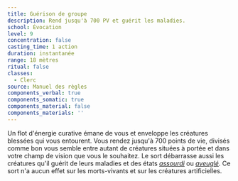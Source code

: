 ```yaml
---
title: Guérison de groupe
description: Rend jusqu'à 700 PV et guérit les maladies.
school: Évocation
level: 9
concentration: false
casting_time: 1 action
duration: instantanée
range: 18 mètres
ritual: false
classes:
  - Clerc
source: Manuel des règles
components_verbal: true
components_somatic: true
components_material: false
components_materials: ''
---
```

Un flot d'énergie curative émane de vous et enveloppe les créatures blessées qui vous entourent. Vous rendez jusqu'à 700 points de vie, divisés comme bon vous semble entre autant de créatures situées à portée et dans votre champ de vision que vous le souhaitez. Le sort débarrasse aussi les créatures qu'il guérit de leurs maladies et des états [_assourdi_](/gerer-la-sante-du-personnage/#assourdi) ou [_aveuglé_](/gerer-la-sante-du-personnage/#aveugle). Ce sort n'a aucun effet sur les morts-vivants et sur les créatures artificielles.
